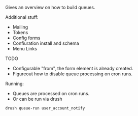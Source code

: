 Gives an overview on how to build queues.

Additional stuff:
- Mailing
- Tokens
- Config forms
- Confiuration install and schema
- Menu Links

TODO
- Configurable "from", the form element is already created.
- Figureout how to disable queue processing on cron runs.

Running:
- Queues are processed on cron runs.
- Or can be run via drush
```
drush queue-run user_account_notify
```
